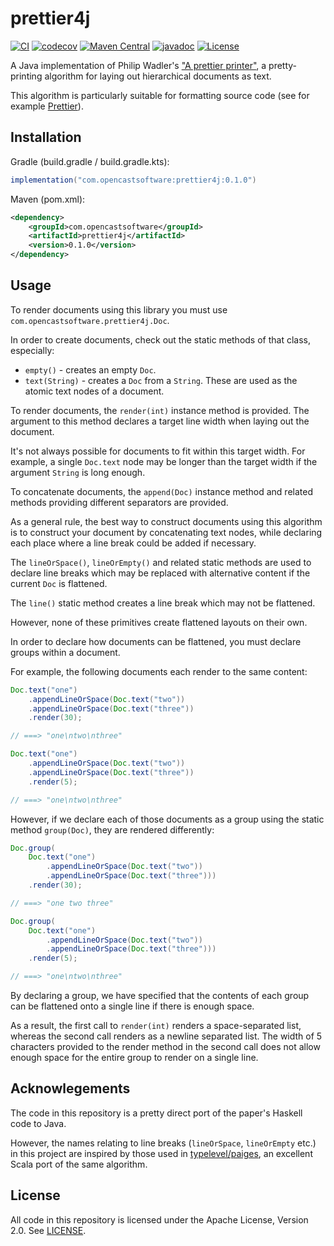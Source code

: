 # prettier4j

[![CI](https://github.com/opencastsoftware/prettier4j/actions/workflows/ci.yml/badge.svg)](https://github.com/opencastsoftware/prettier4j/actions/workflows/ci.yml)
[![codecov](https://codecov.io/gh/opencastsoftware/prettier4j/branch/main/graph/badge.svg?token=JHVF151VM1)](https://codecov.io/gh/opencastsoftware/prettier4j)
[![Maven Central](https://img.shields.io/maven-central/v/com.opencastsoftware/prettier4j)](https://search.maven.org/search?q=g%3Acom.opencastsoftware+AND+a%3Aprettier4j)
[![javadoc](https://javadoc.io/badge2/com.opencastsoftware/prettier4j/javadoc.svg)](https://javadoc.io/doc/com.opencastsoftware/prettier4j)
[![License](https://img.shields.io/github/license/opencastsoftware/prettier4j?color=blue)](https://spdx.org/licenses/Apache-2.0.html)

A Java implementation of Philip Wadler's ["A prettier printer"](https://homepages.inf.ed.ac.uk/wadler/papers/prettier/prettier.pdf), a pretty-printing algorithm for laying out hierarchical documents as text.

This algorithm is particularly suitable for formatting source code (see for example [Prettier](https://prettier.io/)).

## Installation

Gradle (build.gradle / build.gradle.kts):
```groovy
implementation("com.opencastsoftware:prettier4j:0.1.0")
```

Maven (pom.xml):
```xml
<dependency>
    <groupId>com.opencastsoftware</groupId>
    <artifactId>prettier4j</artifactId>
    <version>0.1.0</version>
</dependency>
```

## Usage

To render documents using this library you must use `com.opencastsoftware.prettier4j.Doc`.

In order to create documents, check out the static methods of that class, especially:

* `empty()` - creates an empty `Doc`.
* `text(String)` - creates a `Doc` from a `String`. These are used as the atomic text nodes of a document.

To render documents, the `render(int)` instance method is provided. The argument to this method declares a target line width when laying out the document.

It's not always possible for documents to fit within this target width. For example, a single `Doc.text` node may be longer than the target width if the argument `String` is long enough.

To concatenate documents, the `append(Doc)` instance method and related methods providing different separators are provided.

As a general rule, the best way to construct documents using this algorithm is to construct your document by concatenating text nodes, while declaring each place where a line break could be added if necessary.

The `lineOrSpace()`, `lineOrEmpty()` and related static methods are used to declare line breaks which may be replaced with alternative content if the current `Doc` is flattened.

The `line()` static method creates a line break which may not be flattened.

However, none of these primitives create flattened layouts on their own.

In order to declare how documents can be flattened, you must declare groups within a document.

For example, the following documents each render to the same content:

```java
Doc.text("one")
    .appendLineOrSpace(Doc.text("two"))
    .appendLineOrSpace(Doc.text("three"))
    .render(30);

// ===> "one\ntwo\nthree"

Doc.text("one")
    .appendLineOrSpace(Doc.text("two"))
    .appendLineOrSpace(Doc.text("three"))
    .render(5);

// ===> "one\ntwo\nthree"
```

However, if we declare each of those documents as a group using the static method `group(Doc)`, they are rendered differently:

```java
Doc.group(
    Doc.text("one")
        .appendLineOrSpace(Doc.text("two"))
        .appendLineOrSpace(Doc.text("three")))
    .render(30);

// ===> "one two three"

Doc.group(
    Doc.text("one")
        .appendLineOrSpace(Doc.text("two"))
        .appendLineOrSpace(Doc.text("three")))
    .render(5);

// ===> "one\ntwo\nthree"
```

By declaring a group, we have specified that the contents of each group can be flattened onto a single line if there is enough space.

As a result, the first call to `render(int)` renders a space-separated list, whereas the second call renders as a newline separated list. The width of 5 characters provided to the render method in the second call does not allow enough space for the entire group to render on a single line.

## Acknowlegements

The code in this repository is a pretty direct port of the paper's Haskell code to Java.

However, the names relating to line breaks (`lineOrSpace`, `lineOrEmpty` etc.) in this project are inspired by those used in [typelevel/paiges](https://github.com/typelevel/paiges), an excellent Scala port of the same algorithm.

## License

All code in this repository is licensed under the Apache License, Version 2.0. See [LICENSE](./LICENSE).